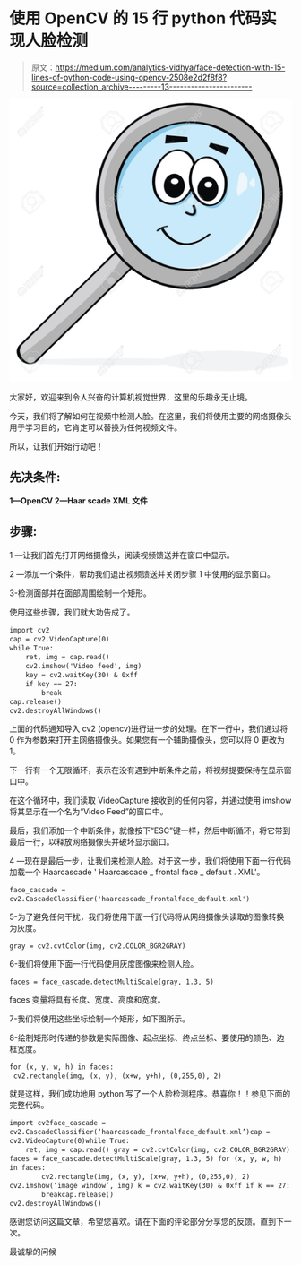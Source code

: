 # 使用 OpenCV 的 15 行 python 代码实现人脸检测

> 原文：<https://medium.com/analytics-vidhya/face-detection-with-15-lines-of-python-code-using-opencv-2508e2d2f8f8?source=collection_archive---------13----------------------->

![](img/4424c7448103720db556f78f571cf58d.png)

大家好，欢迎来到令人兴奋的计算机视觉世界，这里的乐趣永无止境。

今天，我们将了解如何在视频中检测人脸。在这里，我们将使用主要的网络摄像头用于学习目的，它肯定可以替换为任何视频文件。

所以，让我们开始行动吧！

## **先决条件:**

**1—OpenCV
2—Haar scade XML 文件**

## **步骤:**

1 —让我们首先打开网络摄像头，阅读视频馈送并在窗口中显示。

2 —添加一个条件，帮助我们退出视频馈送并关闭步骤 1 中使用的显示窗口。

3-检测面部并在面部周围绘制一个矩形。

使用这些步骤，我们就大功告成了。

```
import cv2
cap = cv2.VideoCapture(0)
while True:
    ret, img = cap.read()
    cv2.imshow('Video feed', img)
    key = cv2.waitKey(30) & 0xff
    if key == 27:
        break
cap.release()
cv2.destroyAllWindows()
```

上面的代码通知导入 cv2 (opencv)进行进一步的处理。在下一行中，我们通过将 0 作为参数来打开主网络摄像头。如果您有一个辅助摄像头，您可以将 0 更改为 1。

下一行有一个无限循环，表示在没有遇到中断条件之前，将视频提要保持在显示窗口中。

在这个循环中，我们读取 VideoCapture 接收到的任何内容，并通过使用 imshow 将其显示在一个名为“Video Feed”的窗口中。

最后，我们添加一个中断条件，就像按下“ESC”键一样，然后中断循环，将它带到最后一行，以释放网络摄像头并破坏显示窗口。

4 —现在是最后一步，让我们来检测人脸。对于这一步，我们将使用下面一行代码加载一个 Haarcascade ' Haarcascade _ frontal face _ default . XML'。

```
face_cascade = cv2.CascadeClassifier('haarcascade_frontalface_default.xml')
```

5-为了避免任何干扰，我们将使用下面一行代码将从网络摄像头读取的图像转换为灰度。

```
gray = cv2.cvtColor(img, cv2.COLOR_BGR2GRAY)
```

6-我们将使用下面一行代码使用灰度图像来检测人脸。

```
faces = face_cascade.detectMultiScale(gray, 1.3, 5)
```

faces 变量将具有长度、宽度、高度和宽度。

7-我们将使用这些坐标绘制一个矩形，如下图所示。

8-绘制矩形时传递的参数是实际图像、起点坐标、终点坐标、要使用的颜色、边框宽度。

```
for (x, y, w, h) in faces:
 cv2.rectangle(img, (x, y), (x+w, y+h), (0,255,0), 2)
```

就是这样，我们成功地用 python 写了一个人脸检测程序。恭喜你！！参见下面的完整代码。

```
import cv2face_cascade = cv2.CascadeClassifier(‘haarcascade_frontalface_default.xml’)cap = cv2.VideoCapture(0)while True:
    ret, img = cap.read() gray = cv2.cvtColor(img, cv2.COLOR_BGR2GRAY) faces = face_cascade.detectMultiScale(gray, 1.3, 5) for (x, y, w, h) in faces:
        cv2.rectangle(img, (x, y), (x+w, y+h), (0,255,0), 2) cv2.imshow(‘image window’, img) k = cv2.waitKey(30) & 0xff if k == 27:
        breakcap.release()
cv2.destroyAllWindows()
```

感谢您访问这篇文章，希望您喜欢。请在下面的评论部分分享您的反馈。直到下一次。

最诚挚的问候